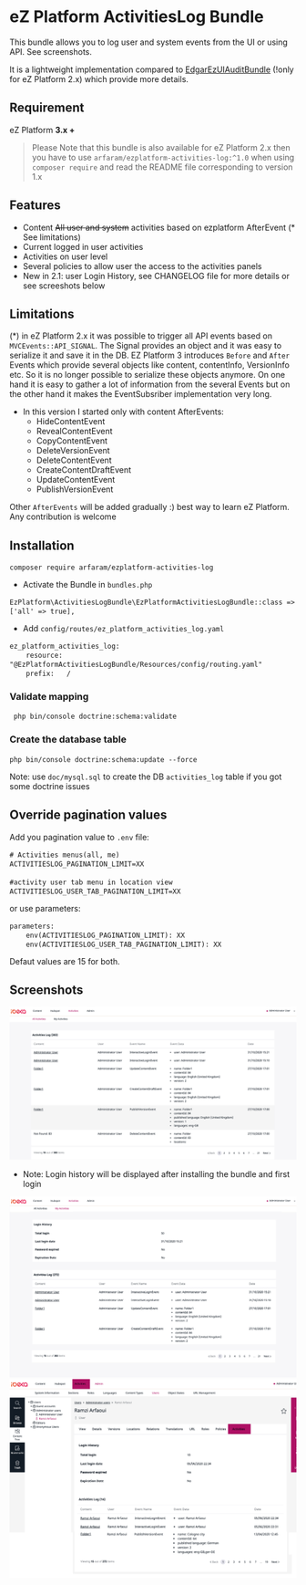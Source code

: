 # eZ Platform ActivitiesLog Bundle

This bundle allows you to log user and system events from the UI or using API. See screenshots.

It is a lightweight implementation compared to [EdgarEzUIAuditBundle](https://github.com/noodle69/EdgarEzUIAuditBundle) (!only for eZ Platform 2.x) which provide more details. 

## Requirement

eZ Platform **3.x +**

>Please Note that this bundle is also available for eZ Platform 2.x then you have to use `arfaram/ezplatform-activities-log:^1.0` when using `composer require` and read the README file corresponding to version 1.x 

## Features

- Content ~~All user and system~~ activities based on ezplatform AfterEvent (* See limitations)
- Current logged in user activities
- Activities on user level
- Several policies to allow user the access to the activities panels
- New in 2.1: user Login History, see CHANGELOG file for more details or see screeshots below


## Limitations
(*) in eZ Platform 2.x it was possible to trigger all API events based on `MVCEvents::API_SIGNAL`. The Signal provides an object and it was easy to serialize it and save it in the DB. EZ Platform 3 introduces `Before` and `After` Events which provide several objects like content, contentInfo, VersionInfo etc. So it is no longer possible to serialize these objects anymore. On one hand it is easy to gather a lot of information from the several Events but on the other hand it makes the EventSubsriber implementation very long.

- In this version I started only with content AfterEvents:
    - HideContentEvent
    - RevealContentEvent
    - CopyContentEvent
    - DeleteVersionEvent
    - DeleteContentEvent
    - CreateContentDraftEvent
    - UpdateContentEvent
    - PublishVersionEvent

Other `AfterEvents` will be added gradually :) best way to learn eZ Platform. Any contribution is welcome
 
## Installation

```
composer require arfaram/ezplatform-activities-log
```

- Activate the Bundle in `bundles.php`

```
EzPlatform\ActivitiesLogBundle\EzPlatformActivitiesLogBundle::class => ['all' => true],
```

- Add `config/routes/ez_platform_activities_log.yaml`  

```
ez_platform_activities_log:
    resource: "@EzPlatformActivitiesLogBundle/Resources/config/routing.yaml"
    prefix:   /
```

### Validate mapping
```
 php bin/console doctrine:schema:validate
```

### Create the database table

```
php bin/console doctrine:schema:update --force
```

Note: use `doc/mysql.sql` to create the DB `activities_log` table if you got some doctrine issues 

## Override pagination values

Add you pagination value to `.env` file:

```
# Activities menus(all, me)
ACTIVITIESLOG_PAGINATION_LIMIT=XX

#activity user tab menu in location view
ACTIVITIESLOG_USER_TAB_PAGINATION_LIMIT=XX
```

or use parameters:

```
parameters:
    env(ACTIVITIESLOG_PAGINATION_LIMIT): XX
    env(ACTIVITIESLOG_USER_TAB_PAGINATION_LIMIT): XX
```

Defaut values are 15 for both.

## Screenshots

<img src="doc/all_activities_.png" />

- Note: Login history will be displayed after installing the bundle and first login

<img src="doc/my_activities_.png" />


<img src="doc/user_activities_.png" />


